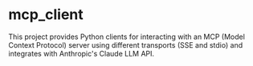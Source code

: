 # mcp_client
This project provides Python clients for interacting with an MCP (Model Context Protocol) server using different transports (SSE and stdio) and integrates with Anthropic's Claude LLM API.
